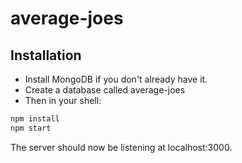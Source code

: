 # average-joes

## Installation
* Install MongoDB if you don't already have it.
* Create a database called average-joes
* Then in your shell:
```bash
npm install
npm start
```
The server should now be listening at localhost:3000.
